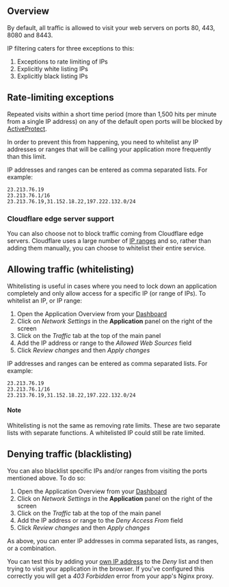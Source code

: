 ## Overview

By default, all traffic is allowed to visit your web servers on ports 80, 443, 8080 and 8443. 

IP filtering caters for three exceptions to this:

1. Exceptions to rate limiting of IPs
2. Explicitly white listing IPs
3. Explicitly black listing IPs

## Rate-limiting exceptions

Repeated visits within a short time period (more than 1,500 hits per minute from a single IP address) on any of the default open ports will be blocked by [ActiveProtect](/{{page.collection}}/references/active-protect.html).

In order to prevent this from happening, you need to whitelist any IP addresses or ranges that will be calling your application more frequently than this limit.

IP addresses and ranges can be entered as comma separated lists. For example:

```shell
23.213.76.19
23.213.76.1/16
23.213.76.19,31.152.18.22,197.222.132.0/24
```


### Cloudflare edge server support

You can also choose not to block traffic coming from Cloudflare edge servers. Cloudflare uses a large number of [IP ranges](https://www.cloudflare.com/ips/) and so, rather than adding them manually, you can choose to whitelist their entire service. 

## Allowing traffic (whitelisting)

Whitelisting is useful in cases where you need to lock down an application completely and only allow access for a specific IP (or range of IPs). To whitelist an IP, or IP range:

1. Open the Application Overview from your [Dashboard](https://app.cloud66.com/dashboard)
2. Click on *Network Settings*  in the **Application** panel on the right of the screen
3. Click on the *Traffic* tab at the top of the main panel
4. 	Add the IP address or range to the *Allowed Web Sources* field
5. Click *Review changes* and then *Apply changes*

IP addresses and ranges can be entered as comma separated lists. For example:

```shell
23.213.76.19
23.213.76.1/16
23.213.76.19,31.152.18.22,197.222.132.0/24
```

#### Note
<div class="notice"><p>Whitelisting is not the same as removing rate limits. These are two separate lists with separate functions. A whitelisted IP could still be rate limited.</p></div>

## Denying traffic (blacklisting)

You can also blacklist specific IPs and/or ranges from visiting the ports mentioned above. To do so:

1. Open the Application Overview from your [Dashboard](https://app.cloud66.com/dashboard)
2. Click on *Network Settings*  in the **Application** panel on the right of the screen
3. Click on the *Traffic* tab at the top of the main panel
4. 	Add the IP address or range to the *Deny Access From* field
5. Click *Review changes* and then *Apply changes*

As above, you can enter IP addresses in comma separated lists, as ranges, or a combination. 

You can test this by adding your [own IP address](https://whatsmyip.com/) to the *Deny* list and then trying to visit your application in the browser. If you've configured this correctly you will get a *403 Forbidden* error from your app's Nginx proxy. 



